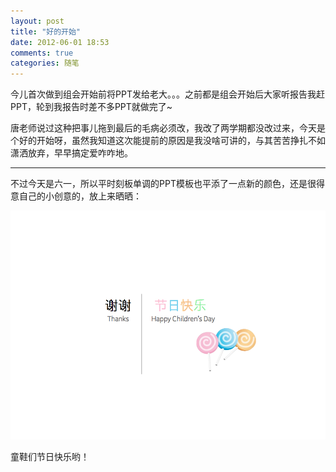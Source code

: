 ```yaml
---
layout: post
title: "好的开始"
date: 2012-06-01 18:53
comments: true
categories: 随笔
---
```

今儿首次做到组会开始前将PPT发给老大。。。之前都是组会开始后大家听报告我赶PPT，轮到我报告时差不多PPT就做完了~

唐老师说过这种把事儿拖到最后的毛病必须改，我改了两学期都没改过来，今天是个好的开始呀，虽然我知道这次能提前的原因是我没啥可讲的，与其苦苦挣扎不如潇洒放弃，早早搞定爱咋咋地。

---
不过今天是六一，所以平时刻板单调的PPT模板也平添了一点新的颜色，还是很得意自己的小创意的，放上来晒晒：

![儿童节快乐！](/images/20120601/child.png)

童鞋们节日快乐哟！
